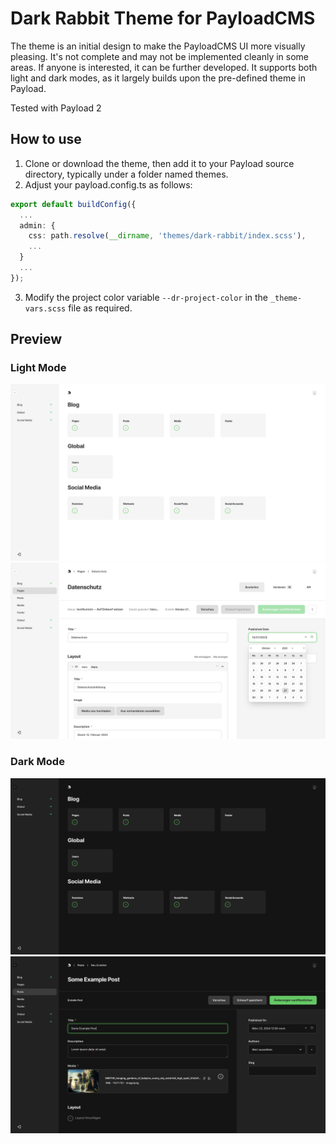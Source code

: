 # Dark Rabbit Theme for PayloadCMS

The theme is an initial design to make the PayloadCMS UI more visually pleasing. It's not complete and may not be implemented cleanly in some areas. If anyone is interested, it can be further developed. It supports both light and dark modes, as it largely builds upon the pre-defined theme in Payload.

Tested with Payload 2

## How to use

1. Clone or download the theme, then add it to your Payload source directory, typically under a folder named themes.
2. Adjust your payload.config.ts as follows:

```ts
export default buildConfig({
  ...
  admin: {
    css: path.resolve(__dirname, 'themes/dark-rabbit/index.scss'),
    ...
  }
  ...
});
```

3. Modify the project color variable `--dr-project-color` in the `_theme-vars.scss` file as required.

## Preview

### Light Mode

![3](preview/3.png?raw=true "3")
![1](preview/1.png?raw=true "1")

### Dark Mode

![4](preview/4.png?raw=true "4")
![2](preview/2.png?raw=true "2")
